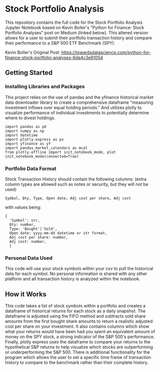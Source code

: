 # Stock Portfolio Analysis

This repository contains the full code for the Stock Portfolio Analysis Jupyter Notebook based on Kevin Boller's "Python for Finance: Stock Portfolio Analyses" post on Medium (linked below). This altered version allows for a user to submit their portfolio transaction history and compare their performance to a S&P 500 ETF Benchmark (SPY).

Kevin Boller's Original Post: https://towardsdatascience.com/python-for-finance-stock-portfolio-analyses-6da4c3e61054

## Getting Started

### Installing Libraries and Packages

This project relies on the use of pandas and the yfinance historical market data downloader library to create a comprehensive dataframe "measuring investment inflows over equal holding periods." And utilizes plotly to visualize performance of individual investments to potentially determine where to divest holdings.
```
import pandas as pd
import numpy as np
import datetime
import plotly.express as px
import yfinance as yf
import pandas_market_calendars as mcal
from plotly.offline import init_notebook_mode, plot
init_notebook_mode(connected=True)
```

### Portfolio Data Format

Stock Transaction History should contain the following columns:
(extra column types are allowed such as notes or security, but they will not be used)
```
Symbol, Qty, Type, Open date, Adj cost per share, Adj cost
```
with values being:
```
{
  'Symbol': str,
  Qty: number,
  Type: 'Bought'|'Sold',
  Open date: yyyy-mm-dd datetime or str format,
  Adj cost per share: number,
  Adj cost: number,
  }
  ```

### Personal Data Used

This code will use your stock symbols within your csv to pull the historical data for each symbol. No personal information is shared with any other platform and all transaction history is analyzed within the notebook.

## How it Works

This code takes a list of stock symbols within a portfolio and creates a dataframe of historical returns for each stock as a daily snapshot. The dataframe is adjusted using the FIFO method and subtracts sold share amounts from the first bought share amounts to return a realistic adjusted cost per share on your investment. It also contains columns which show what your returns would have been had you spent an equivalent amount of money on the SPY stock, a strong indicator of the S&P 500's performance. Finally, plotly express uses the dataframe to compare your returns to the hypothetical S&P returns to help visualize which stocks are outperforming or underperforming the S&P 500. There is additional functionality for the program which allows the user to set a specific time frame of transaction history to compare to the benchmark rather than their complete history.

